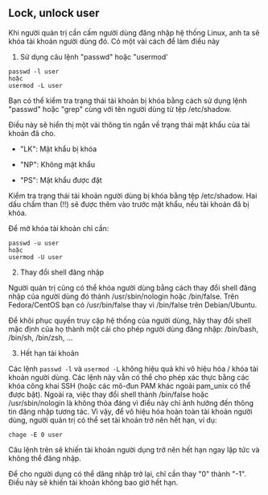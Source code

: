 ## Lock, unlock user

Khi người quản trị cần cấm người dùng đăng nhập hệ thống Linux, anh ta sẽ khóa tài khoản người dùng đó. Có một vài cách để làm điều này

1. Sử dụng câu lệnh "passwd" hoặc "usermod'

```
passwd -l user
hoặc
usermod -L user
```

Bạn có thể kiểm tra trạng thái tài khoản bị khóa bằng cách sử dụng lệnh "passwd" hoặc "grep" cùng với tên người dùng từ tệp /etc/shadow.

Điều này sẽ hiển thị một vài thông tin ngắn về trạng thái mật khẩu của tài khoản đã cho.

- "LK": Mật khẩu bị khóa

- "NP": Không mật khẩu

- "PS": Mật khẩu được đặt

Kiểm tra trạng thái tài khoản người dùng bị khóa bằng tệp /etc/shadow. Hai dấu chấm than (!!) sẽ được thêm vào trước mật khẩu, nếu tài khoản đã bị khóa.

Để mở khóa tài khoản chỉ cần:

```
passwd -u user
hoặc
usermod -U user
```

2. Thay đổi shell đăng nhập

Người quản trị cũng có thể khóa người dùng bằng cách thay đổi shell đăng nhập của người dùng đó thành /usr/sbin/nologin hoặc /bin/false. Trên Fedora/CentOS bạn có /usr/bin/false thay vì /bin/false trên Debian/Ubuntu.

Để khôi phục quyền truy cập hệ thống của người dùng, hãy thay đổi shell mặc định của họ thành một cái cho phép người dùng đăng nhập: /bin/bash, /bin/sh, /bin/zsh, ...

3. Hết hạn tài khoản

Các lệnh `passwd -l` và `usermod -L` không hiệu quả khi vô hiệu hóa / khóa tài khoản người dùng. Các lệnh này vẫn có thể cho phép xác thực bằng các khóa công khai SSH (hoặc các mô-đun PAM khác ngoài pam_unix có thể được bật). Ngoài ra, việc thay đổi shell thành /bin/false hoặc /usr/sbin/nologin là không thỏa đáng vì điều này chỉ ảnh hưởng đến thông tin đăng nhập tương tác. Vì vậy, để vô hiệu hóa hoàn toàn tài khoản người dùng, người quản trị có thể set tài khoản trở nên hết hạn, ví dụ:

`chage -E 0 user`

Câu lệnh trên sẽ khiến tài khoản người dụng trở nên hết hạn ngay lập tức và không thể đăng nhập.

Để cho người dụng có thể dăng nhập trở lại, chỉ cần thay "0" thành "-1". Điều này sẽ khiến tài khoản không bao giờ hết hạn.


